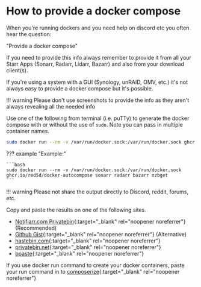 # How to provide a docker compose

When you're running dockers and you need help on discord etc you often hear the question:

"Provide a docker compose"

If you need to provide this info always remember to provide it from all your Starr Apps (Sonarr, Radarr, Lidarr, Bazarr) and also from your download client(s).

If you're using a system with a GUI (Synology, unRAID, OMV, etc.) it's not always easy to provide a docker compose but it's possible.

!!! warning
    Please don't use screenshots to provide the info as they aren't always revealing all the needed info

Use one of the following from terminal (i.e. puTTy) to generate the docker compose with or without the use of `sudo`. Note you can pass in multiple container names.

```bash
sudo docker run --rm -v /var/run/docker.sock:/var/run/docker.sock ghcr.io/red5d/docker-autocompose CONTAINER_NAME CONTAINER_NAME2
```

??? example "Example:"

    ```bash
    sudo docker run --rm -v /var/run/docker.sock:/var/run/docker.sock ghcr.io/red5d/docker-autocompose sonarr radarr bazarr nzbget
    ```

!!! warning
    Please not share the output directly to Discord, reddit, forums, etc.

Copy and paste the results on one of the following sites.

- [Notifiarr.com Privatebin](https://logs.notifiarr.com/){:target="_blank" rel="noopener noreferrer"} (Recommended)
- [Github Gist](https://gist.github.com){:target="_blank" rel="noopener noreferrer"} (Alternative)
- [hastebin.com](https://hastebin.com){:target="_blank" rel="noopener noreferrer"}
- [privatebin.net](https://privatebin.net/){:target="_blank" rel="noopener noreferrer"}
- [bpaste](https://bpa.st/){:target="_blank" rel="noopener noreferrer"}

If you use docker run command to create your docker containers, paste your run command in to [composerize](https://www.composerize.com/){:target="_blank" rel="noopener noreferrer"}
